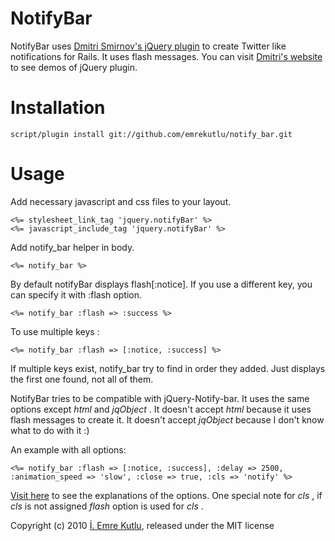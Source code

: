 
NotifyBar
=========

NotifyBar uses [Dmitri Smirnov's jQuery plugin](http://github.com/dknight/jQuery-Notify-bar) to create
Twitter like notifications for Rails. It uses flash messages.
You can visit [Dmitri's website](http://www.dmitri.me/misc/notify/) to see demos of jQuery plugin.

Installation
============

    script/plugin install git://github.com/emrekutlu/notify_bar.git

Usage
=====

Add necessary javascript and css files to your layout.

    <%= stylesheet_link_tag 'jquery.notifyBar' %>
    <%= javascript_include_tag 'jquery.notifyBar' %>

Add notify_bar helper in body.

    <%= notify_bar %>

By default notifyBar displays flash[:notice]. If you use a different key, you can specify it with :flash option.

    <%= notify_bar :flash => :success %>

To use multiple keys :

    <%= notify_bar :flash => [:notice, :success] %>

If multiple keys exist, notify_bar try to find in order they added. Just displays the first one found, not all of them.

NotifyBar tries to be compatible with jQuery-Notify-bar. It uses the same options except _html_ and _jqObject_ .
It doesn't accept _html_ because it uses flash messages to create it. It doesn't accept _jqObject_ because I don't know what to do with it :)

An example with all options:

    <%= notify_bar :flash => [:notice, :success], :delay => 2500, :animation_speed => 'slow', :close => true, :cls => 'notify' %>

[Visit here](http://www.dmitri.me/misc/notify/) to see the explanations of the options.
One special note for _cls_ , if _cls_ is not assigned _flash_ option is used for _cls_ .

Copyright (c) 2010 [İ. Emre Kutlu](http://www.emrekutlu.com), released under the MIT license
